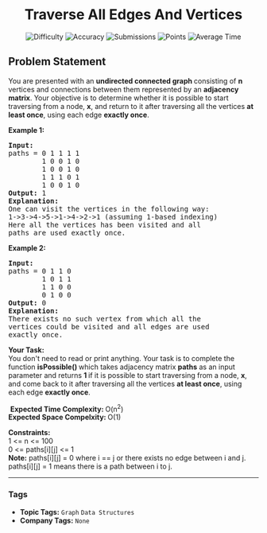 <h1 align="center">Traverse All Edges And Vertices</h1>

<p align="center">
  <img alt="Difficulty" title="Difficulty" src="https://custom-icon-badges.demolab.com/badge/Difficulty: Medium-1F222E?style=for-the-badge&logoColor=white&logo=fire"/>
  <img alt="Accuracy" title="Accuracy" src="https://custom-icon-badges.demolab.com/badge/Accuracy: 53.34%25-1F222E?style=for-the-badge&logoColor=white&logo=target"/>
  <img alt="Submissions" title="Submissions" src="https://custom-icon-badges.demolab.com/badge/Submissions: 31K+-1F222E?style=for-the-badge&logoColor=white&logo=repo"/>
  <img alt="Points" title="Points" src="https://custom-icon-badges.demolab.com/badge/Points: 4-1F222E?style=for-the-badge&logoColor=white&logo=award"/>
  <img alt="Average Time" title="Average Time" src="https://custom-icon-badges.demolab.com/badge/Average%20Time: 15m-1F222E?style=for-the-badge&logoColor=white&logo=clock"/>
</p>

## Problem Statement

You are presented with an <b>undirected connected graph </b>consisting of <b>n</b> vertices and connections between them represented by an <b>adjacency matrix</b>. Your objective is to determine whether it is possible to start traversing from a node, <b>x</b>, and return to it after traversing all the vertices <b>at least once</b>, using each edge <b>exactly once</b>.

<b>Example 1:</b>

<pre><b>Input: <br></b>paths = 0 1 1 1 1<br>        1 0 0 1 0<br>        1 0 0 1 0<br>        1 1 1 0 1<br>        1 0 0 1 0<br><b>Output: </b>1<br><b>Explanation: <br></b>One can visit the vertices in the following way:
1->3->4->5->1->4->2->1 (assuming 1-based indexing)
Here all the vertices has been visited and all
paths are used exactly once.<br></pre>

<b>Example 2:</b>

<pre><b>Input: <br></b>paths = 0 1 1 0<br>        1 0 1 1<br>        1 1 0 0<br>        0 1 0 0
<b>Output: </b>0
<b>Explanation: <br></b>There exists no such vertex from which all the <br>vertices could be visited and all edges are used <br>exactly once.</pre>

<b>Your Task:</b><br>You don't need to read or print anything. Your task is to complete the function <b>isPossible() </b>which takes adjacency matrix <b>paths</b> as an input parameter and returns <b>1 </b>if it is possible to start traversing from a node, <b>x</b>, and come back to it after traversing all the vertices <b>at least once</b>, using each edge <b>exactly once</b>.

 <b>Expected Time Complexity: </b>O(n<sup>2</sup>)<br><b>Expected Space Compelxity: </b>O(1)

<b>Constraints:</b><br>1 <= n <= 100<br>0 <= paths[i][j] <= 1<br><b>Note:</b> paths[i][j] = 0 where i == j or there exists no edge between i and j. paths[i][j] = 1 means there is a path between i to j.


<hr>

### Tags
- **Topic Tags:** `Graph` `Data Structures`
- **Company Tags:** `None`
